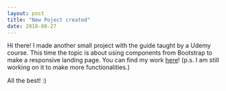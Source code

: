 ```yaml
---
layout: post
title: "New Poject created"
date: 2018-08-27
---
```

Hi there! I made another small project with the guide taught by a Udemy course.
This time the topic is about using components from Bootstrap to make a responsive landing page.
You can find my work [here](https://andyyang84.github.io/projects/Technical_landing_project/index.html)!
(p.s. I am still working on it to make more functionalities.)

All the best! :)
